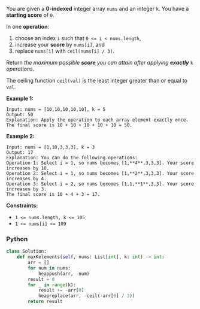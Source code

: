 You are given a  **0-indexed**  integer array  `nums`  and an integer  `k`. You have a  **starting score**  of  `0`.

In one  **operation**:

1. choose an index  `i`  such that  `0 <= i < nums.length`,
2. increase your  **score**  by  `nums[i]`, and
3. replace  `nums[i]`  with  `ceil(nums[i] / 3)`.

Return  _the maximum possible  **score**  you can attain after applying  **exactly**_  `k`  _operations_.

The ceiling function  `ceil(val)`  is the least integer greater than or equal to  `val`.

**Example 1:**

```
Input: nums = [10,10,10,10,10], k = 5
Output: 50
Explanation: Apply the operation to each array element exactly once. The final score is 10 + 10 + 10 + 10 + 10 = 50.
```

**Example 2:**

```
Input: nums = [1,10,3,3,3], k = 3
Output: 17
Explanation: You can do the following operations:
Operation 1: Select i = 1, so nums becomes [1,**4**,3,3,3]. Your score increases by 10.
Operation 2: Select i = 1, so nums becomes [1,**2**,3,3,3]. Your score increases by 4.
Operation 3: Select i = 2, so nums becomes [1,1,**1**,3,3]. Your score increases by 3.
The final score is 10 + 4 + 3 = 17.
```

**Constraints:**

- `1 <= nums.length, k <= 105`
- `1 <= nums[i] <= 109`

### Python

```py
class Solution:
    def maxKelements(self, nums: List[int], k: int) -> int:
        arr = []
        for num in nums:
            heappush(arr, -num)
        result = 0
        for _ in range(k):
            result += -arr[0]
            heapreplace(arr, -ceil(-arr[0] / 3))
        return result
```